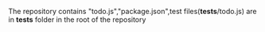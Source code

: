 The repository contains "todo.js","package.json",test files(__tests__/todo.js) are in __tests__ folder in the root of the repository
